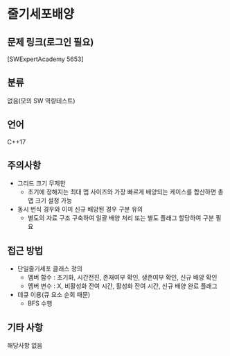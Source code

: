 # 줄기세포배양
## 문제 링크(로그인 필요)
[SWExpertAcademy 5653]
## 분류
없음(모의 SW 역량테스트)
## 언어
C++17
## 주의사항
* 그리드 크기 무제한
  + 초기에 정해지는 최대 맵 사이즈와 가장 빠르게 배양되는 케이스를 합산하면 총 맵 크기 설정 가능
* 동시 번식 경우와 이미 신규 배양된 경우 구분 유의
  + 별도의 자료 구조 구축하여 일괄 배양 처리 또는 별도 플래그 할당하여 구분 필요
## 접근 방법
* 단일줄기세포 클래스 정의
  + 멤버 함수 : 초기화, 시간전진, 존재여부 확인, 생존여부 확인, 신규 배양 확인
  + 멤버 변수 : X, 비활성화 잔여 시간, 활성화 잔여 시간, 신규 배양 완료 플래그
* 데큐 이용(큐 요소 순회 때문)
  + BFS 수행
## 기타 사항
해당사항 없음
